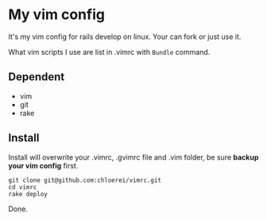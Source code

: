 # My vim config

It's my vim config for rails develop on linux. Your can fork or just use it.

What vim scripts I use are list in .vimrc with `Bundle` command.

## Dependent

* vim
* git
* rake

## Install

Install will overwrite your .vimrc, .gvimrc file and .vim folder, be sure **backup your vim config** first.

    git clone git@github.com:chloerei/vimrc.git
    cd vimrc
    rake deploy

Done.
